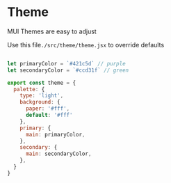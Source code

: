 # Theme

MUI Themes are easy to adjust

Use this file`./src/theme/theme.jsx` to override defaults

```javascript

let primaryColor = `#421c5d` // purple
let secondaryColor = `#ccd31f` // green

export const theme = {
  palette: {
    type: 'light',
    background: {
      paper: '#fff',
      default: '#fff'
    },
    primary: {
      main: primaryColor,
    },
    secondary: {
      main: secondaryColor,
    },
  }
}
```
